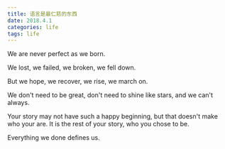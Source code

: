 ```yaml
---
title: 语言是最仁慈的东西
date: 2018.4.1
categories: life
tags: life
---
```


We are never perfect as we born.

<!--more-->

We lost, we failed, we broken, we fell down.

But we hope, we recover, we rise, we march on.

We don't need to be great, don't need to shine like stars, and we can't always.

Your story may not have such a happy beginning, but that doesn't make who your are. It is the rest of your story, who you chose to be.

Everything we done defines us.
